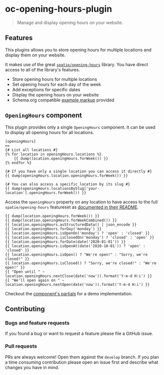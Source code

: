 # oc-opening-hours-plugin

> Manage and display opening hours on your website.

## Features

This plugins allows you to store opening hours for multiple locations and display them on your website.

It makes use of the great [`spatie/opening-hours`](https://github.com/spatie/opening-hours) library. You have direct access to all of the library's features.

* Store opening hours for multiple locations
* Set opening hours for each day of the week
* Add exceptions for specific dates
* Display the opening hours on your website
* Schema.org compatible [example markup](components/openinghours/) provided


## `OpeningHours` component

This plugin provides only a single `OpeningHours` component. It can be used to display all opening hours for all locations.

```twig
[openingHours]
==
{# List all locations #}
{% for location in openingHours.locations %}
	{{ dump(location.openingHours.forWeek()) }}
{% endfor %}

{# If you have only a single location you can access it directly #}
{{ dump(openingHours.location.openingHours.forWeek()) }}

{# You can also access a specific location by its slug #}
{{ dump(openingHours.locationsBySlug['your-location'].openingHours.forWeek()) }}
```

Access the `openingHours` property on any location to have access to the full `spatie/opening-hours`
featureset as [documented in their README](https://github.com/spatie/opening-hours#openinghoursforweek-spatieopeninghoursopeninghoursforday).

```twig
{{ dump(location.openingHours.forWeek()) }}
{{ dump(location.openingHours.forWeekCombined()) }}
{{ location.openingHours.asStructuredData() | json_encode }}
{{ location.openingHours.forDay('monday') }}
{{ location.openingHours.isOpenOn('monday') ? 'open' : 'closed' }}
{{ location.openingHours.isClosedOn('monday') ? 'closed' : 'open' }}
{{ location.openingHours.forDate(date('2020-01-01')) }}
{{ location.openingHours.isOpenAt(date('2020-10-01')) ? 'open' : 'closed' }}
{{ location.openingHours.isOpen() ? "We're open!" : "Sorry, we're closed!" }}
{{ location.openingHours.isClosed() ? "Sorry, we're closed!" : "We're open!" }}
{{ "Open until " ~ location.openingHours.nextClose(date('now')).format('Y-m-d H:i') }}
{{ "We'll open again on " ~ location.openingHours.nextOpen(date('now')).format('Y-m-d H:i') }}
```

Checkout the [component's partials](components/openinghours/) for a demo implementation.



## Contributing

### Bugs and feature requests

If you found a bug or want to request a feature please file a GitHub issue.

### Pull requests

PRs are always welcome! Open them against the `develop` branch.
If you plan a time consuming contribution please open an issue first and describe what changes you have in mind. 